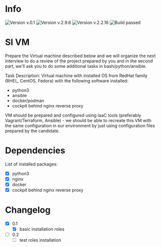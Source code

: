 # Info

![Version v.0.1](https://img.shields.io/badge/version-v0.1-orange?style=flat-square)
![Version v.2.9.6](https://img.shields.io/badge/ansible-v2.9.6-blue?style=flat-square)
![Version v.2.2.16](https://img.shields.io/badge/vagrant-v2.2.16-blue?style=flat-square)
![Build passed](https://img.shields.io/badge/build-passed-40ab26?style=flat-square)

# SI VM

Prepare the Virtual machine described below and we will organize the next interview to do a review of the project prepared by you and in the second part, we'll ask you to do some additional tasks in bash/python/ansible.

Task Description:
Virtual machine with installed OS from RedHat family (RHEL, CentOS, Fedora) with the following software installed:
- python3
- ansible
- docker/podman
- cockpit behind nginx reverse proxy

VM should be prepared and configured using IaaC tools (preferably Vagrant/Terraform, Ansible) - we should be able to recreate this VM with the same configuration in our environment by just using configuration files prepared by the candidate.

# Dependencies

List of installed packages:
* [x] python3
* [x] nginx 
* [x] docker
* [x] cockpit behind nginx reverse proxy

# Changelog

* [x] 0.1
    * [x] basic installation roles
* [ ] 0.2
    * [ ] test roles installation